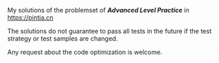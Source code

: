 My solutions of the problemset of ***Advanced Level Practice*** in https://pintia.cn

The solutions do not guarantee to pass all tests in the future if the test strategy or test samples are changed.

Any request about the code optimization is welcome.
